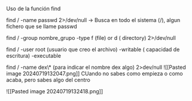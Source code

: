 Uso de la función find

find / -name passwd 2>/dev/null -> Busca en todo el sistema (/), algun fichero que se llame passwd

find / -group nombre_grupo -type f (file) or d ( directory) 2>/dev/null

find / -user root (usuario que creo el archivo) -writable ( capacidad de escritura) -executable

find /  -name dex\\\*  (para indicar el nombre dex algo) 2>dev/null
![[Pasted image 20240719132047.png]]
CUando no sabes como empieza o como acaba, pero sabes algo del centro


![[Pasted image 20240719132418.png]]